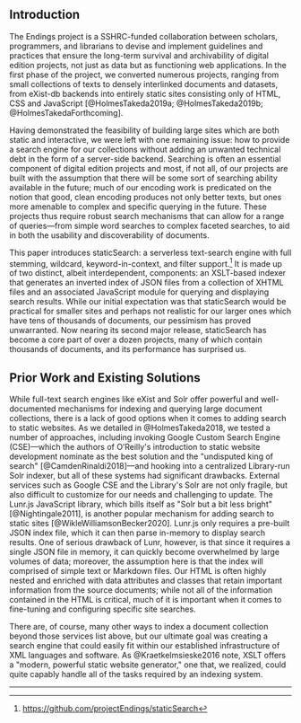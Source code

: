 ## Introduction

The Endings project is a SSHRC-funded collaboration between scholars, programmers, and librarians to devise and implement guidelines and practices that ensure the long-term survival and archivability of digital edition projects, not just as data but as functioning web applications. In the first phase of the project, we converted numerous projects, ranging from small collections of texts to densely interlinked documents and datasets, from eXist-db backends into entirely static sites consisting only of HTML, CSS and JavaScript [@HolmesTakeda2019a; @HolmesTakeda2019b; @HolmesTakedaForthcoming].

Having demonstrated the feasibility of building large sites which are both static and interactive, we were left with one remaining issue: how to provide a search engine for our collections without adding an unwanted technical debt in the form of a server-side backend. Searching is often an essential component of digital edition projects and most, if not all, of our projects are built with the assumption that there will be some sort of searching ability available in the future; much of our encoding work is predicated on the notion that good, clean encoding produces not only better texts, but ones more amenable to complex and specific querying in the future. These projects thus require robust search mechanisms that can allow for a range of queries—from simple word searches to complex faceted searches, to aid in both the usability and discoverability of documents.

This paper introduces staticSearch: a serverless text-search engine with full stemming, wildcard, keyword-in-context, and filter support.[^01_1] It is made up of two distinct, albeit interdependent, components: an XSLT-based indexer that generates an inverted index of JSON files from a collection of XHTML files and an associated JavaScript module for querying and displaying search results. While our initial expectation was that staticSearch would be practical for smaller sites and perhaps not realistic for our larger ones which have tens of thousands of documents, our pessimism has proved unwarranted. Now nearing its second major release, staticSearch has become a core part of over a dozen projects, many of which contain thousands of documents, and its performance has surprised us.

## Prior Work and Existing Solutions

While full-text search engines like eXist and Solr offer powerful and well-documented mechanisms for indexing and querying large document collections, there is a lack of good options when it comes to adding search to static websites. As we detailed in @HolmesTakeda2018, we tested a number of approaches, including invoking Google Custom Search Engine (CSE)—which the authors of O’Reilly's introduction to static website development nominate as the best solution and the "undisputed king of search" [@CamdenRinaldi2018]—and hooking into a centralized Library-run Solr indexer, but all of these systems had significant drawbacks. External services such as Google CSE and the Library's Solr are not only fragile, but also difficult to customize for our needs and challenging to update. The Lunr.js JavaScript library, which bills itself as "Solr but a bit less bright" [@Nightingale2011], is another popular mechanism for adding search to static sites [@WikleWilliamsonBecker2020]. Lunr.js only requires a pre-built JSON index file, which it can then parse in-memory to display search results. One of serious drawback of Lunr, however, is that since it requires a single JSON file in memory, it can quickly become overwhelmed by large volumes of data; moreover, the assumption here is that the index will comprised of simple text or Markdown files. Our HTML is often highly nested and enriched with data attributes and classes that retain important information from the source documents; while not all of the information contained in the HTML is critical, much of it is important when it comes to fine-tuning and configuring specific site searches. 

There are, of course, many other ways to index a document collection beyond those services list above, but our ultimate goal was creating a search engine that could easily fit within our established infrastructure of XML languages and software. As @KraetkeImsieske2016 note,  XSLT offers a "modern, powerful static website generator," one that, we realized, could quite capably handle all of the tasks required by an indexing system. 



---

[^01_1]:   https://github.com/projectEndings/staticSearch
